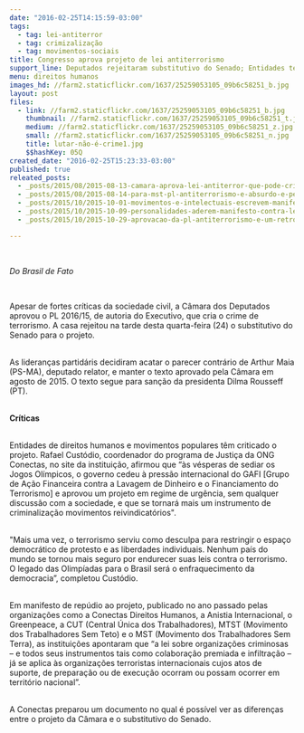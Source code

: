 ```yaml
---
date: "2016-02-25T14:15:59-03:00"
tags:
  - tag: lei-antiterror
  - tag: crimizalização
  - tag: movimentos-sociais
title: Congresso aprova projeto de lei antiterrorismo
support_line: Deputados rejeitaram substitutivo do Senado; Entidades temem criminalização de protestos.
menu: direitos humanos
images_hd: //farm2.staticflickr.com/1637/25259053105_09b6c58251_b.jpg
layout: post
files:
  - link: //farm2.staticflickr.com/1637/25259053105_09b6c58251_b.jpg
    thumbnail: //farm2.staticflickr.com/1637/25259053105_09b6c58251_t.jpg
    medium: //farm2.staticflickr.com/1637/25259053105_09b6c58251_z.jpg
    small: //farm2.staticflickr.com/1637/25259053105_09b6c58251_n.jpg
    title: lutar-não-é-crime1.jpg
    $$hashKey: 05Q
created_date: "2016-02-25T15:23:33-03:00"
published: true
releated_posts:
  - _posts/2015/08/2015-08-13-camara-aprova-lei-antiterror-que-pode-criminalizar-movimentos-populares.md
  - _posts/2015/08/2015-08-14-para-mst-pl-antiterrorismo-e-absurdo-e-pedira-veto-em-reuniao-com-dilma.md
  - _posts/2015/10/2015-10-01-movimentos-e-intelectuais-escrevem-manifesto-de-repudio-a-lei-antiterror.md
  - _posts/2015/10/2015-10-09-personalidades-aderem-manifesto-contra-lei-antiterror-senado-deve-votar-na-proxima-semana.md
  - _posts/2015/10/2015-10-29-aprovacao-da-pl-antiterrorismo-e-um-retrocesso-para-a-democracia-afirma-dirigente-do-mst.md

---
```

<p>&nbsp;</p>

<p><em>Do Brasil de Fato&nbsp;</em></p>

<p>&nbsp;</p>

<p>Apesar de fortes cr&iacute;ticas da sociedade civil, a C&acirc;mara dos Deputados aprovou o PL 2016/15, de autoria do Executivo, que cria o crime de terrorismo. A casa rejeitou na tarde desta quarta-feira (24) o substitutivo do Senado para o projeto.</p>

<p><br />
As lideran&ccedil;as partid&aacute;ris decidiram acatar o parecer contr&aacute;rio de Arthur Maia (PS-MA), deputado relator, e manter o texto aprovado pela C&acirc;mara em agosto de 2015. O texto segue para san&ccedil;&atilde;o da presidenta Dilma Rousseff (PT).</p>

<p><br />
<strong>Cr&iacute;ticas</strong></p>

<p><br />
Entidades de direitos humanos e movimentos populares t&ecirc;m criticado o projeto. Rafael Cust&oacute;dio, coordenador do programa de Justi&ccedil;a da ONG Conectas, no site da institui&ccedil;&atilde;o, afirmou que &ldquo;&agrave;s v&eacute;speras de sediar os Jogos Ol&iacute;mpicos, o governo cedeu &agrave; press&atilde;o internacional do GAFI [Grupo de A&ccedil;&atilde;o Financeira contra a Lavagem de Dinheiro e o Financiamento do Terrorismo] e aprovou um projeto em regime de urg&ecirc;ncia, sem qualquer discuss&atilde;o com a sociedade, e que se tornar&aacute; mais um instrumento de criminaliza&ccedil;&atilde;o movimentos reivindicat&oacute;rios&quot;.</p>

<p><br />
&quot;Mais uma vez, o terrorismo serviu como desculpa para restringir o espa&ccedil;o democr&aacute;tico de protesto e as liberdades individuais. Nenhum pa&iacute;s do mundo se tornou mais seguro por endurecer suas leis contra o terrorismo. O legado das Olimp&iacute;adas para o Brasil ser&aacute; o enfraquecimento da democracia&rdquo;, completou Cust&oacute;dio.</p>

<p><br />
Em manifesto de rep&uacute;dio ao projeto, publicado no ano passado pelas organiza&ccedil;&otilde;es como a Conectas Direitos Humanos, a Anistia Internacional, o Greenpeace, a CUT (Central &Uacute;nica dos Trabalhadores), MTST (Movimento dos Trabalhadores Sem Teto) e o MST (Movimento dos Trabalhadores Sem Terra), as institui&ccedil;&otilde;es apontaram que &ldquo;a lei sobre organiza&ccedil;&otilde;es criminosas &ndash; e todos seus instrumentos tais como colabora&ccedil;&atilde;o premiada e infiltra&ccedil;&atilde;o &ndash; j&aacute; se aplica &agrave;s organiza&ccedil;&otilde;es terroristas internacionais cujos atos de suporte, de prepara&ccedil;&atilde;o ou de execu&ccedil;&atilde;o ocorram ou possam ocorrer em territ&oacute;rio nacional&rdquo;.</p>

<p><br />
A Conectas preparou um documento no qual &eacute; poss&iacute;vel ver as diferen&ccedil;as entre o projeto da C&acirc;mara e o substitutivo do Senado.</p>

<p>&nbsp;</p>
